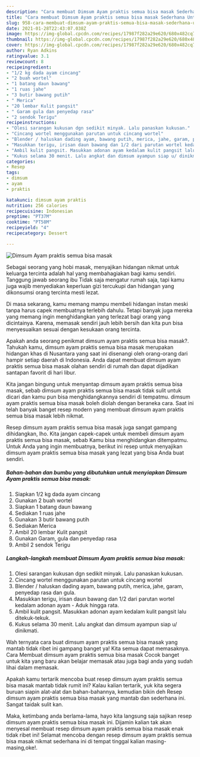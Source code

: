```yaml
---
description: "Cara membuat Dimsum Ayam praktis semua bisa masak Sederhana Untuk Jualan"
title: "Cara membuat Dimsum Ayam praktis semua bisa masak Sederhana Untuk Jualan"
slug: 958-cara-membuat-dimsum-ayam-praktis-semua-bisa-masak-sederhana-untuk-jualan
date: 2021-01-28T22:43:07.038Z
image: https://img-global.cpcdn.com/recipes/17987f282a29e620/680x482cq70/dimsum-ayam-praktis-semua-bisa-masak-foto-resep-utama.jpg
thumbnail: https://img-global.cpcdn.com/recipes/17987f282a29e620/680x482cq70/dimsum-ayam-praktis-semua-bisa-masak-foto-resep-utama.jpg
cover: https://img-global.cpcdn.com/recipes/17987f282a29e620/680x482cq70/dimsum-ayam-praktis-semua-bisa-masak-foto-resep-utama.jpg
author: Ryan Adkins
ratingvalue: 3.1
reviewcount: 8
recipeingredient:
- "1/2 kg dada ayam cincang"
- "2 buah wortel"
- "1 batang daun bawang"
- "1 ruas jahe"
- "3 butir bawang putih"
- " Merica"
- "20 lembar Kulit pangsit"
- " Garam gula dan penyedap rasa"
- "2 sendok Terigu"
recipeinstructions:
- "Olesi sarangan kukusan dgn sedikit minyak. Lalu panaskan kukusan."
- "Cincang wortel menggunakan parutan untuk cincang wortel"
- "Blender / haluskan dading ayam, bawang putih, merica, jahe, garam, penyedap rasa dan gula."
- "Masukkan terigu, irisan daun bawang dan 1/2 dari parutan wortel kedalam adonan ayam  Aduk hingga rata."
- "Ambil kulit pangsit. Masukkan adonan ayam kedalam kulit pangsit lalu ditekuk-tekuk."
- "Kukus selama 30 menit. Lalu angkat dan dimsum ayampun siap u/ dinikmati."
categories:
- Resep
tags:
- dimsum
- ayam
- praktis

katakunci: dimsum ayam praktis 
nutrition: 256 calories
recipecuisine: Indonesian
preptime: "PT37M"
cooktime: "PT58M"
recipeyield: "4"
recipecategory: Dessert

---
```



![Dimsum Ayam praktis semua bisa masak](https://img-global.cpcdn.com/recipes/17987f282a29e620/680x482cq70/dimsum-ayam-praktis-semua-bisa-masak-foto-resep-utama.jpg)

Sebagai seorang yang hobi masak, menyajikan hidangan nikmat untuk keluarga tercinta adalah hal yang membahagiakan bagi kamu sendiri. Tanggung jawab seorang ibu Tidak saja mengatur rumah saja, tapi kamu juga wajib menyediakan keperluan gizi tercukupi dan hidangan yang dikonsumsi orang tercinta mesti lezat.

Di masa  sekarang, kamu memang mampu membeli hidangan instan meski tanpa harus capek membuatnya terlebih dahulu. Tetapi banyak juga mereka yang memang ingin menghidangkan yang terlezat bagi orang yang dicintainya. Karena, memasak sendiri jauh lebih bersih dan kita pun bisa menyesuaikan sesuai dengan kesukaan orang tercinta. 



Apakah anda seorang penikmat dimsum ayam praktis semua bisa masak?. Tahukah kamu, dimsum ayam praktis semua bisa masak merupakan hidangan khas di Nusantara yang saat ini disenangi oleh orang-orang dari hampir setiap daerah di Indonesia. Anda dapat membuat dimsum ayam praktis semua bisa masak olahan sendiri di rumah dan dapat dijadikan santapan favorit di hari libur.

Kita jangan bingung untuk menyantap dimsum ayam praktis semua bisa masak, sebab dimsum ayam praktis semua bisa masak tidak sulit untuk dicari dan kamu pun bisa menghidangkannya sendiri di tempatmu. dimsum ayam praktis semua bisa masak boleh diolah dengan beraneka cara. Saat ini telah banyak banget resep modern yang membuat dimsum ayam praktis semua bisa masak lebih nikmat.

Resep dimsum ayam praktis semua bisa masak juga sangat gampang dihidangkan, lho. Kita jangan capek-capek untuk membeli dimsum ayam praktis semua bisa masak, sebab Kamu bisa menghidangkan ditempatmu. Untuk Anda yang ingin membuatnya, berikut ini resep untuk menyajikan dimsum ayam praktis semua bisa masak yang lezat yang bisa Anda buat sendiri.

<!--inarticleads1-->

##### Bahan-bahan dan bumbu yang dibutuhkan untuk menyiapkan Dimsum Ayam praktis semua bisa masak:

1. Siapkan 1/2 kg dada ayam cincang
1. Gunakan 2 buah wortel
1. Siapkan 1 batang daun bawang
1. Sediakan 1 ruas jahe
1. Gunakan 3 butir bawang putih
1. Sediakan  Merica
1. Ambil 20 lembar Kulit pangsit
1. Gunakan  Garam, gula dan penyedap rasa
1. Ambil 2 sendok Terigu




<!--inarticleads2-->

##### Langkah-langkah membuat Dimsum Ayam praktis semua bisa masak:

1. Olesi sarangan kukusan dgn sedikit minyak. Lalu panaskan kukusan.
1. Cincang wortel menggunakan parutan untuk cincang wortel
1. Blender / haluskan dading ayam, bawang putih, merica, jahe, garam, penyedap rasa dan gula.
1. Masukkan terigu, irisan daun bawang dan 1/2 dari parutan wortel kedalam adonan ayam -  Aduk hingga rata.
1. Ambil kulit pangsit. Masukkan adonan ayam kedalam kulit pangsit lalu ditekuk-tekuk.
1. Kukus selama 30 menit. Lalu angkat dan dimsum ayampun siap u/ dinikmati.




Wah ternyata cara buat dimsum ayam praktis semua bisa masak yang mantab tidak ribet ini gampang banget ya! Kita semua dapat memasaknya. Cara Membuat dimsum ayam praktis semua bisa masak Cocok banget untuk kita yang baru akan belajar memasak atau juga bagi anda yang sudah lihai dalam memasak.

Apakah kamu tertarik mencoba buat resep dimsum ayam praktis semua bisa masak mantab tidak rumit ini? Kalau kalian tertarik, yuk kita segera buruan siapin alat-alat dan bahan-bahannya, kemudian bikin deh Resep dimsum ayam praktis semua bisa masak yang mantab dan sederhana ini. Sangat taidak sulit kan. 

Maka, ketimbang anda berlama-lama, hayo kita langsung saja sajikan resep dimsum ayam praktis semua bisa masak ini. Dijamin kalian tak akan menyesal membuat resep dimsum ayam praktis semua bisa masak enak tidak ribet ini! Selamat mencoba dengan resep dimsum ayam praktis semua bisa masak nikmat sederhana ini di tempat tinggal kalian masing-masing,oke!.

